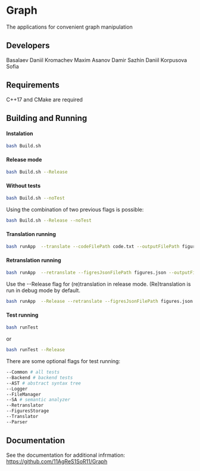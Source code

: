 # Graph

The applications for convenient graph manipulation

## Developers

Basalaev Daniil
Kromachev Maxim
Asanov Damir
Sazhin Daniil
Korpusova Sofia

## Requirements

C++17 and CMake are required

## Building and Running

#### Instalation

```bash
bash Build.sh
```
#### Release mode
```bash
bash Build.sh --Release
```
#### Without tests
```bash
bash Build.sh --noTest
```
Using the combination of two previous flags is possible:
```bash
bash Build.sh --Release --noTest
```

#### Translation running
```bash
bash runApp  --translate --codeFilePath code.txt --outputFilePath figures.json --logFilePath log.log
```

#### Retranslation running
```bash
bash runApp  --retranslate --figresJsonFilePath figures.json --outputFilePath code.txt --logFilePath log.log
```
Use the --Release flag for (re)translation in release mode. (Re)translation is run in debug mode by default. 

```bash
bash runApp  --Release --retranslate --figresJsonFilePath figures.json --outputFilePath code.txt --logFilePath log.log
```
#### Test running
```bash
bash runTest
```
or

```bash
bash runTest --Release
```
There are some optional flags for test running:

```bash
--Common # all tests
--Backend # backend tests
--AST # abstract syntax tree
--Logger
--FileManager
--SA # semantic analyzer
--Retranslator
--FiguresStorage
--Translator
--Parser

```
## Documentation

See the documentation for additional infrmation:
<https://github.com/11AgReS1SoR11/Graph>

